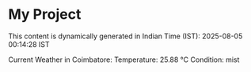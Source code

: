 # My Project

This content is dynamically generated in Indian Time (IST): 2025-08-05 00:14:28 IST


Current Weather in Coimbatore:
Temperature: 25.88 °C
Condition: mist
